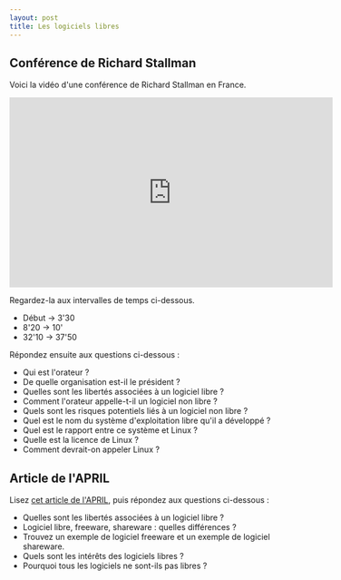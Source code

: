 ```yaml
---
layout: post
title: Les logiciels libres
---
```


## Conférence de Richard Stallman

Voici la vidéo d'une conférence de Richard Stallman en France.

<iframe frameborder="0" width="570" height="335" src="http://webtv.ac-versailles.fr/spip.php?page=iframe-video&id_article=871&largeur=560&hauteur=315" ></iframe>

Regardez-la aux intervalles de temps ci-dessous.

* Début -> 3'30
* 8'20 -> 10'
* 32'10 -> 37'50

Répondez ensuite aux questions ci-dessous :

* Qui est l'orateur ? 
* De quelle organisation est-il le président ?
* Quelles sont les libertés associées à un logiciel libre ?
* Comment l'orateur appelle-t-il un logiciel non libre ?
* Quels sont les risques potentiels liés à un logiciel non libre ?
* Quel est le nom du système d'exploitation libre qu'il a développé ?
* Quel est le rapport entre ce système et Linux ?
* Quelle est la licence de Linux ?
* Comment devrait-on appeler Linux ?

## Article de l'APRIL

Lisez [cet article de l'APRIL](../misc/april_logiciel_libre.pdf), puis répondez aux questions ci-dessous :

* Quelles sont les libertés associées à un logiciel libre ?
* Logiciel libre, freeware, shareware : quelles différences ?
* Trouvez un exemple de logiciel freeware et un exemple de logiciel shareware.
* Quels sont les intérêts des logiciels libres ?
* Pourquoi tous les logiciels ne sont-ils pas libres ?
